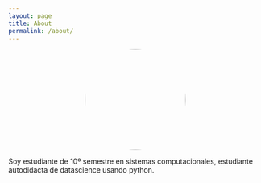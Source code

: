 ```yaml
---
layout: page
title: About
permalink: /about/
---
```


<img src="../images/foto.jpg" class="foto"
     style="float: center; border-radius:150px; 
          display:block; margin:auto;
          height: 200px" />

Soy estudiante de 10º semestre en sistemas computacionales,
estudiante autodidacta de datascience usando python.